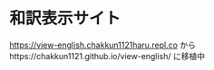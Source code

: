 # 和訳表示サイト
https://view-english.chakkun1121haru.repl.co からhttps://chakkun1121.github.io/view-english/ に移植中
